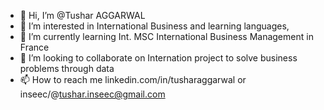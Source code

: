 - 👋 Hi, I’m @Tushar AGGARWAL
- 👀 I’m interested in International Business and learning languages,
- 🌱 I’m currently learning Int. MSC International Business Management in France
- 💞️ I’m looking to collaborate on Internation project to solve business problems through data
- 📫 How to reach me linkedin.com/in/tusharaggarwal or inseec/@tushar.inseec@gmail.com

<!---
tushar2704/tushar2704 is a ✨ special ✨ repository because its `README.md` (this file) appears on your GitHub profile.
You can click the Preview link to take a look at your changes.
--->
